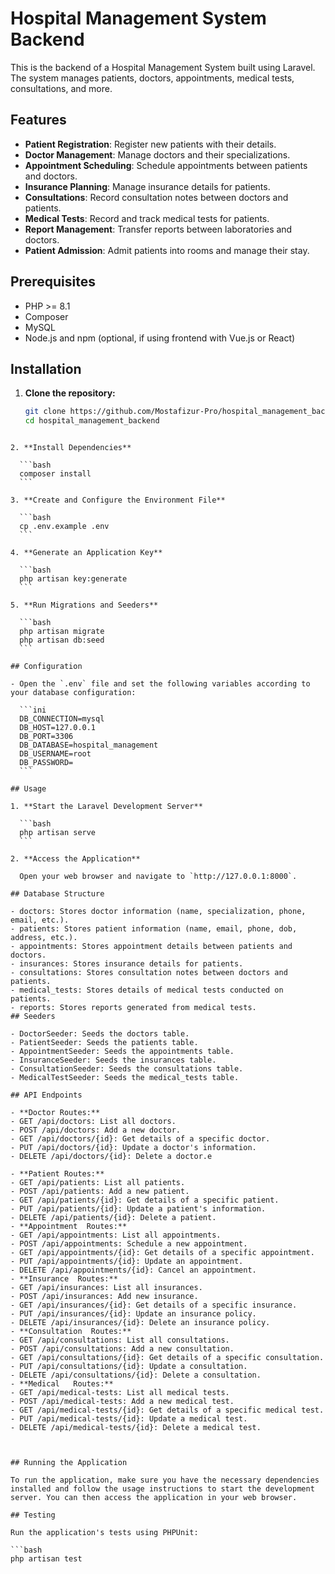 # Hospital Management System Backend

This is the backend of a Hospital Management System built using Laravel. The system manages patients, doctors, appointments, medical tests, consultations, and more.

## Features

- **Patient Registration**: Register new patients with their details.
- **Doctor Management**: Manage doctors and their specializations.
- **Appointment Scheduling**: Schedule appointments between patients and doctors.
- **Insurance Planning**: Manage insurance details for patients.
- **Consultations**: Record consultation notes between doctors and patients.
- **Medical Tests**: Record and track medical tests for patients.
- **Report Management**: Transfer reports between laboratories and doctors.
- **Patient Admission**: Admit patients into rooms and manage their stay.

## Prerequisites

- PHP >= 8.1
- Composer
- MySQL
- Node.js and npm (optional, if using frontend with Vue.js or React)

## Installation

1. **Clone the repository:**

   ```bash
   git clone https://github.com/Mostafizur-Pro/hospital_management_backend.git
   cd hospital_management_backend
  ```

2. **Install Dependencies**

    ```bash
    composer install
    ```

3. **Create and Configure the Environment File**

    ```bash
    cp .env.example .env
    ```

4. **Generate an Application Key**

    ```bash
    php artisan key:generate
    ```

5. **Run Migrations and Seeders**

    ```bash
    php artisan migrate
    php artisan db:seed
    ```

## Configuration

- Open the `.env` file and set the following variables according to your database configuration:

    ```ini
    DB_CONNECTION=mysql
    DB_HOST=127.0.0.1
    DB_PORT=3306
    DB_DATABASE=hospital_management
    DB_USERNAME=root
    DB_PASSWORD=
    ```

## Usage

1. **Start the Laravel Development Server**

    ```bash
    php artisan serve
    ```

2. **Access the Application**

    Open your web browser and navigate to `http://127.0.0.1:8000`.

## Database Structure

- doctors: Stores doctor information (name, specialization, phone, email, etc.).
- patients: Stores patient information (name, email, phone, dob, address, etc.).
- appointments: Stores appointment details between patients and doctors.
- insurances: Stores insurance details for patients.
- consultations: Stores consultation notes between doctors and patients.
- medical_tests: Stores details of medical tests conducted on patients.
- reports: Stores reports generated from medical tests.
## Seeders

- DoctorSeeder: Seeds the doctors table.
- PatientSeeder: Seeds the patients table.
- AppointmentSeeder: Seeds the appointments table.
- InsuranceSeeder: Seeds the insurances table.
- ConsultationSeeder: Seeds the consultations table.
- MedicalTestSeeder: Seeds the medical_tests table.

## API Endpoints

- **Doctor Routes:**
- GET /api/doctors: List all doctors.
- POST /api/doctors: Add a new doctor.
- GET /api/doctors/{id}: Get details of a specific doctor.
- PUT /api/doctors/{id}: Update a doctor's information.
- DELETE /api/doctors/{id}: Delete a doctor.e

- **Patient Routes:**
  - GET /api/patients: List all patients.
- POST /api/patients: Add a new patient.
- GET /api/patients/{id}: Get details of a specific patient.
- PUT /api/patients/{id}: Update a patient's information.
- DELETE /api/patients/{id}: Delete a patient.
- **Appointment  Routes:**
- GET /api/appointments: List all appointments.
- POST /api/appointments: Schedule a new appointment.
- GET /api/appointments/{id}: Get details of a specific appointment.
- PUT /api/appointments/{id}: Update an appointment.
- DELETE /api/appointments/{id}: Cancel an appointment.
- **Insurance  Routes:**
- GET /api/insurances: List all insurances.
- POST /api/insurances: Add new insurance.
- GET /api/insurances/{id}: Get details of a specific insurance.
- PUT /api/insurances/{id}: Update an insurance policy.
- DELETE /api/insurances/{id}: Delete an insurance policy.
- **Consultation  Routes:**
- GET /api/consultations: List all consultations.
- POST /api/consultations: Add a new consultation.
- GET /api/consultations/{id}: Get details of a specific consultation.
- PUT /api/consultations/{id}: Update a consultation.
- DELETE /api/consultations/{id}: Delete a consultation.
- **Medical   Routes:**
- GET /api/medical-tests: List all medical tests.
- POST /api/medical-tests: Add a new medical test.
- GET /api/medical-tests/{id}: Get details of a specific medical test.
- PUT /api/medical-tests/{id}: Update a medical test.
- DELETE /api/medical-tests/{id}: Delete a medical test.



## Running the Application

To run the application, make sure you have the necessary dependencies installed and follow the usage instructions to start the development server. You can then access the application in your web browser.

## Testing

Run the application's tests using PHPUnit:

```bash
php artisan test